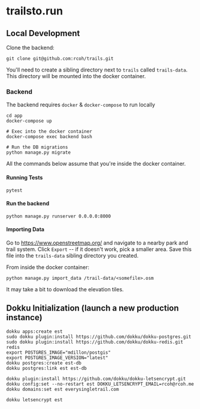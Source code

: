 # trailsto.run

## Local Development
Clone the backend:
```
git clone git@github.com:rcoh/trails.git
```

You'll need to create a sibling directory next to `trails` called `trails-data`. This directory will be mounted into the docker
container.


### Backend
The backend requires `docker` & `docker-compose` to run locally
```
cd app
docker-compose up

# Exec into the docker container
docker-compose exec backend bash

# Run the DB migrations
python manage.py migrate
```
All the commands below assume that you're inside the docker container.

#### Running Tests
```
pytest
```

#### Run the backend
```
python manage.py runserver 0.0.0.0:8000
```

#### Importing Data
Go to https://www.openstreetmap.org/ and navigate to a nearby park and trail system. Click `Export` -- if it doesn't work, pick a smaller area.
Save this file into the `trails-data` sibling directory you created.

From inside the docker container:
```
python manage.py import_data /trail-data/<somefile>.osm
```
It may take a bit to download the elevation tiles.

## Dokku Initialization (launch a new production instance)
```
dokku apps:create est
sudo dokku plugin:install https://github.com/dokku/dokku-postgres.git
sudo dokku plugin:install https://github.com/dokku/dokku-redis.git redis
export POSTGRES_IMAGE="mdillon/postgis" 
export POSTGRES_IMAGE_VERSION="latest"
dokku postgres:create est-db
dokku postgres:link est est-db

dokku plugin:install https://github.com/dokku/dokku-letsencrypt.git
dokku config:set --no-restart est DOKKU_LETSENCRYPT_EMAIL=rcoh@rcoh.me
dokku domains:set est everysingletrail.com

dokku letsencrypt est


```
